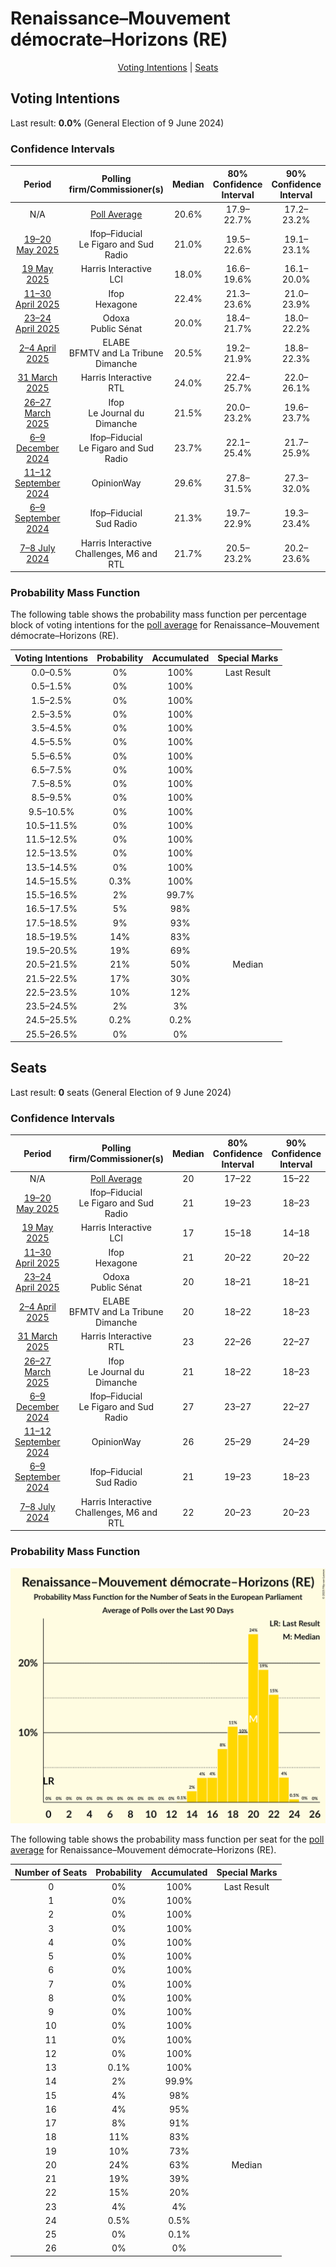 # Renaissance–Mouvement démocrate–Horizons (RE)

<p align="center"><a href="#voting-intentions">Voting Intentions</a> | <a href="#seats">Seats</a></p>

## Voting Intentions

Last result: **0.0%** (General Election of 9 June 2024)

### Confidence Intervals

| Period     | Polling firm/Commissioner(s) | Median | 80% Confidence Interval | 90% Confidence Interval | 95% Confidence Interval | 99% Confidence Interval |
|:----------:|:----------------:|:-----------:|:-----------------------:|:-----------------------:|:-----------------------:|:-----------------------:|
| N/A | [Poll Average](average.html) | 20.6% | 17.9–22.7% | 17.2–23.2% | 16.7–23.6% | 15.8–24.3% |
| [19–20 May 2025](2025-05-20-Ifop–Fiducial.html) | Ifop–Fiducial <br> Le Figaro and Sud Radio | 21.0% | 19.5–22.6% | 19.1–23.1% | 18.7–23.5% | 18.0–24.3% |
| [19 May 2025](2025-05-19-HarrisInteractive.html) | Harris Interactive <br> LCI | 18.0% | 16.6–19.6% | 16.1–20.0% | 15.8–20.4% | 15.1–21.2% |
| [11–30 April 2025](2025-04-30-Ifop.html) | Ifop <br> Hexagone | 22.4% | 21.3–23.6% | 21.0–23.9% | 20.7–24.2% | 20.2–24.8% |
| [23–24 April 2025](2025-04-24-Odoxa.html) | Odoxa <br> Public Sénat | 20.0% | 18.4–21.7% | 18.0–22.2% | 17.6–22.6% | 16.9–23.4% |
| [2–4 April 2025](2025-04-04-ELABE.html) | ELABE <br> BFMTV and La Tribune Dimanche | 20.5% | 19.2–21.9% | 18.8–22.3% | 18.5–22.7% | 17.9–23.4% |
| [31 March 2025](2025-03-31-HarrisInteractive.html) | Harris Interactive <br> RTL | 24.0% | 22.4–25.7% | 22.0–26.1% | 21.6–26.5% | 20.9–27.3% |
| [26–27 March 2025](2025-03-27-Ifop.html) | Ifop <br> Le Journal du Dimanche | 21.5% | 20.0–23.2% | 19.6–23.7% | 19.2–24.1% | 18.5–24.9% |
| [6–9 December 2024](2024-12-09-Ifop–Fiducial.html) | Ifop–Fiducial <br> Le Figaro and Sud Radio | 23.7% | 22.1–25.4% | 21.7–25.9% | 21.3–26.3% | 20.5–27.2% |
| [11–12 September 2024](2024-09-12-OpinionWay.html) | OpinionWay | 29.6% | 27.8–31.5% | 27.3–32.0% | 26.9–32.5% | 26.0–33.4% |
| [6–9 September 2024](2024-09-09-Ifop–Fiducial.html) | Ifop–Fiducial <br> Sud Radio | 21.3% | 19.7–22.9% | 19.3–23.4% | 18.9–23.8% | 18.2–24.6% |
| [7–8 July 2024](2024-07-08-HarrisInteractive.html) | Harris Interactive <br> Challenges, M6 and RTL | 21.7% | 20.5–23.2% | 20.2–23.6% | 19.9–23.9% | 19.3–24.6% |

### Probability Mass Function

The following table shows the probability mass function per percentage block of voting intentions for the [poll average](average.html) for Renaissance–Mouvement démocrate–Horizons (RE).

| Voting Intentions | Probability | Accumulated | Special Marks |
|:-----------------:|:-----------:|:-----------:|:-------------:|
| 0.0–0.5% | 0% | 100% | Last Result |
| 0.5–1.5% | 0% | 100% |  |
| 1.5–2.5% | 0% | 100% |  |
| 2.5–3.5% | 0% | 100% |  |
| 3.5–4.5% | 0% | 100% |  |
| 4.5–5.5% | 0% | 100% |  |
| 5.5–6.5% | 0% | 100% |  |
| 6.5–7.5% | 0% | 100% |  |
| 7.5–8.5% | 0% | 100% |  |
| 8.5–9.5% | 0% | 100% |  |
| 9.5–10.5% | 0% | 100% |  |
| 10.5–11.5% | 0% | 100% |  |
| 11.5–12.5% | 0% | 100% |  |
| 12.5–13.5% | 0% | 100% |  |
| 13.5–14.5% | 0% | 100% |  |
| 14.5–15.5% | 0.3% | 100% |  |
| 15.5–16.5% | 2% | 99.7% |  |
| 16.5–17.5% | 5% | 98% |  |
| 17.5–18.5% | 9% | 93% |  |
| 18.5–19.5% | 14% | 83% |  |
| 19.5–20.5% | 19% | 69% |  |
| 20.5–21.5% | 21% | 50% | Median |
| 21.5–22.5% | 17% | 30% |  |
| 22.5–23.5% | 10% | 12% |  |
| 23.5–24.5% | 2% | 3% |  |
| 24.5–25.5% | 0.2% | 0.2% |  |
| 25.5–26.5% | 0% | 0% |  |


## Seats

Last result: **0** seats (General Election of 9 June 2024)

### Confidence Intervals

| Period     | Polling firm/Commissioner(s) | Median | 80% Confidence Interval | 90% Confidence Interval | 95% Confidence Interval | 99% Confidence Interval |
|:----------:|:----------------:|:------:|:-----------------------:|:-----------------------:|:-----------------------:|:-----------------------:|
| N/A | [Poll Average](average.html) | 20 | 17–22 | 15–22 | 15–23 | 14–24 |
| [19–20 May 2025](2025-05-20-Ifop–Fiducial.html) | Ifop–Fiducial <br> Le Figaro and Sud Radio | 21 | 19–23 | 18–23 | 18–23 | 17–24 |
| [19 May 2025](2025-05-19-HarrisInteractive.html) | Harris Interactive <br> LCI | 17 | 15–18 | 14–18 | 14–19 | 13–19 |
| [11–30 April 2025](2025-04-30-Ifop.html) | Ifop <br> Hexagone | 21 | 20–22 | 20–22 | 19–23 | 19–23 |
| [23–24 April 2025](2025-04-24-Odoxa.html) | Odoxa <br> Public Sénat | 20 | 18–21 | 18–21 | 17–21 | 16–22 |
| [2–4 April 2025](2025-04-04-ELABE.html) | ELABE <br> BFMTV and La Tribune Dimanche | 20 | 18–22 | 18–23 | 18–23 | 17–24 |
| [31 March 2025](2025-03-31-HarrisInteractive.html) | Harris Interactive <br> RTL | 23 | 22–26 | 22–27 | 21–27 | 20–28 |
| [26–27 March 2025](2025-03-27-Ifop.html) | Ifop <br> Le Journal du Dimanche | 21 | 18–22 | 18–23 | 18–23 | 17–24 |
| [6–9 December 2024](2024-12-09-Ifop–Fiducial.html) | Ifop–Fiducial <br> Le Figaro and Sud Radio | 27 | 23–27 | 22–27 | 21–27 | 20–29 |
| [11–12 September 2024](2024-09-12-OpinionWay.html) | OpinionWay | 26 | 25–29 | 24–29 | 24–29 | 23–31 |
| [6–9 September 2024](2024-09-09-Ifop–Fiducial.html) | Ifop–Fiducial <br> Sud Radio | 21 | 19–23 | 18–23 | 18–24 | 17–25 |
| [7–8 July 2024](2024-07-08-HarrisInteractive.html) | Harris Interactive <br> Challenges, M6 and RTL | 22 | 20–23 | 20–23 | 20–23 | 19–25 |

### Probability Mass Function

![Graph with seats probability mass function not yet produced](average-seats-pmf-renaissance–mouvementdémocrate–horizonsre.png "Seats Probability Mass Function")

The following table shows the probability mass function per seat for the [poll average](average.html) for Renaissance–Mouvement démocrate–Horizons (RE).

| Number of Seats | Probability | Accumulated | Special Marks |
|:---------------:|:-----------:|:-----------:|:-------------:|
| 0 | 0% | 100% | Last Result |
| 1 | 0% | 100% |  |
| 2 | 0% | 100% |  |
| 3 | 0% | 100% |  |
| 4 | 0% | 100% |  |
| 5 | 0% | 100% |  |
| 6 | 0% | 100% |  |
| 7 | 0% | 100% |  |
| 8 | 0% | 100% |  |
| 9 | 0% | 100% |  |
| 10 | 0% | 100% |  |
| 11 | 0% | 100% |  |
| 12 | 0% | 100% |  |
| 13 | 0.1% | 100% |  |
| 14 | 2% | 99.9% |  |
| 15 | 4% | 98% |  |
| 16 | 4% | 95% |  |
| 17 | 8% | 91% |  |
| 18 | 11% | 83% |  |
| 19 | 10% | 73% |  |
| 20 | 24% | 63% | Median |
| 21 | 19% | 39% |  |
| 22 | 15% | 20% |  |
| 23 | 4% | 4% |  |
| 24 | 0.5% | 0.5% |  |
| 25 | 0% | 0.1% |  |
| 26 | 0% | 0% |  |


